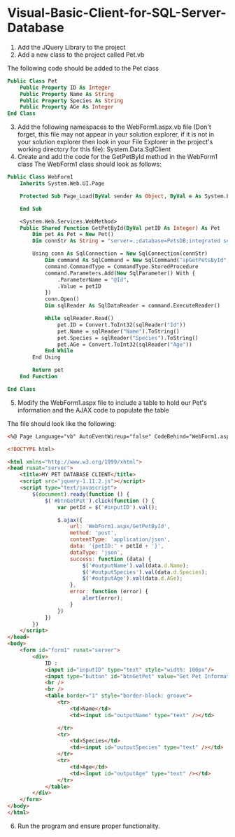 # Visual-Basic-Client-for-SQL-Server-Database

1. Add the JQuery Library to the project
2. Add a new class to the project called Pet.vb

The following code should be added to the Pet class
```vb
Public Class Pet
    Public Property ID As Integer
    Public Property Name As String
    Public Property Species As String
    Public Property AGe As Integer
End Class
```

3. Add the following namespaces to the WebForm1.aspx.vb file (Don't forget, this file may not appear in your solution explorer, if it is not in your solution explorer then look in your File Explorer in the project's working directory for this file): System.Data.SqlClient
4. Create and add the code for the GetPetById method in the WebForm1 class
The WebForm1 class should look as follows:
```vb
Public Class WebForm1
    Inherits System.Web.UI.Page

    Protected Sub Page_Load(ByVal sender As Object, ByVal e As System.EventArgs) Handles Me.Load

    End Sub

    <System.Web.Services.WebMethod>
    Public Shared Function GetPetById(ByVal petID As Integer) As Pet
        Dim pet As Pet = New Pet()
        Dim connStr As String = "server=.;database=PetsDB;integrated security=SSPI"

        Using conn As SqlConnection = New SqlConnection(connStr)
            Dim command As SqlCommand = New SqlCommand("spGetPetsById", conn)
            command.CommandType = CommandType.StoredProcedure
            command.Parameters.Add(New SqlParameter() With {
                .ParameterName = "@Id",
                .Value = petID
            })
            conn.Open()
            Dim sqlReader As SqlDataReader = command.ExecuteReader()

            While sqlReader.Read()
                pet.ID = Convert.ToInt32(sqlReader("Id"))
                pet.Name = sqlReader("Name").ToString()
                pet.Species = sqlReader("Species").ToString()
                pet.AGe = Convert.ToInt32(sqlReader("Age"))
            End While
        End Using

        Return pet
    End Function

End Class
```

5. Modify the WebForm1.aspx file to include a table to hold our Pet's information and the AJAX code to populate the table

The file should look like the following:
```html
<%@ Page Language="vb" AutoEventWireup="false" CodeBehind="WebForm1.aspx.vb" Inherits="PetDB_Client_VB.WebForm1" %>

<!DOCTYPE html>

<html xmlns="http://www.w3.org/1999/xhtml">
<head runat="server">
    <title>MY PET DATABASE CLIENT</title>
    <script src="jquery-1.11.2.js"></script>
    <script type="text/javascript">
        $(document).ready(function () {
            $('#btnGetPet').click(function () {
                var petId = $('#inputID').val();

                $.ajax({
                    url: 'WebForm1.aspx/GetPetById',
                    method: 'post',
                    contentType: 'application/json',
                    data: '{petID:' + petId + '}',
                    dataType: 'json',
                    success: function (data) {
                        $('#outputName').val(data.d.Name);
                        $('#outputSpecies').val(data.d.Species);
                        $('#outputAge').val(data.d.AGe);
                    },
                    error: function (error) {
                        alert(error);
                    }
                })
            })
        })
    </script>
</head>
<body>
    <form id="form1" runat="server">
        <div>
            ID :
            <input id="inputID" type="text" style="width: 100px"/>
            <input type="button" id="btnGetPet" value="Get Pet Information" />
            <br />
            <br />
            <table border="1" style="border-block: groove">
                <tr>
                    <td>Name</td>
                    <td><input id="outputName" type="text" /></td>

                </tr>
                <tr>
                    <td>Species</td>
                    <td><input id="outputSpecies" type="text" /></td>
                </tr>
                <tr>
                    <td>Age</td>
                    <td><input id="outputAge" type="text" /></td>
                </tr>
            </table>
        </div>
    </form>
</body>
</html>
```

6. Run the program and ensure proper functionality.
